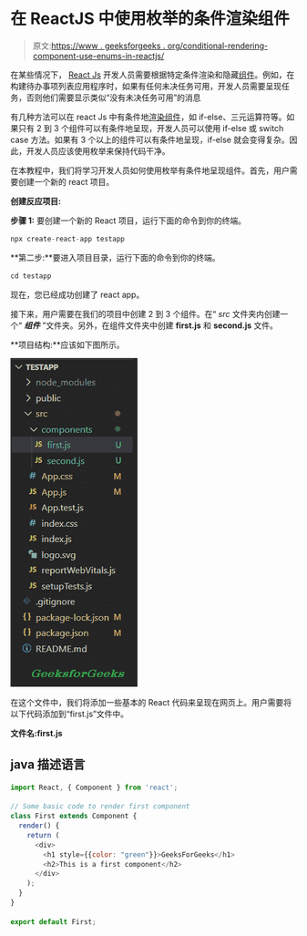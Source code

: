 # 在 ReactJS 中使用枚举的条件渲染组件

> 原文:[https://www . geeksforgeeks . org/conditional-rendering-component-use-enums-in-reactjs/](https://www.geeksforgeeks.org/conditional-rendering-component-using-enums-in-reactjs/)

在某些情况下， [React Js](https://www.geeksforgeeks.org/react-js-introduction-working/) 开发人员需要根据特定条件渲染和隐藏[组件](https://www.geeksforgeeks.org/reactjs-class-based-components/)。例如，在构建待办事项列表应用程序时，如果有任何未决任务可用，开发人员需要呈现任务，否则他们需要显示类似“没有未决任务可用”的消息

有几种方法可以在 react Js 中有条件地[渲染组件](https://www.geeksforgeeks.org/reactjs-conditional-rendering/)，如 if-else、三元运算符等。如果只有 2 到 3 个组件可以有条件地呈现，开发人员可以使用 if-else 或 switch case 方法。如果有 3 个以上的组件可以有条件地呈现，if-else 就会变得复杂。因此，开发人员应该使用枚举来保持代码干净。

在本教程中，我们将学习开发人员如何使用枚举有条件地呈现组件。首先，用户需要创建一个新的 react 项目。

**创建反应项目:**

**步骤 1:** 要创建一个新的 React 项目，运行下面的命令到你的终端。

```jsx
npx create-react-app testapp
```

**第二步:**要进入项目目录，运行下面的命令到你的终端。

```jsx
cd testapp
```

现在，您已经成功创建了 react app。

接下来，用户需要在我们的项目中创建 2 到 3 个组件。在“ *src* 文件夹内创建一个“ ***组件*** ”文件夹。另外，在组件文件夹中创建 **first.js** 和 **second.js** 文件。

**项目结构:**应该如下图所示。

![](img/aa43f9ab141c423f09584fb624f6ebf8.png)

在这个文件中，我们将添加一些基本的 React 代码来呈现在网页上。用户需要将以下代码添加到“first.js”文件中。

**文件名:first.js**

## java 描述语言

```jsx
import React, { Component } from 'react';

// Some basic code to render first component
class First extends Component {
  render() {
    return (
      <div>
        <h1 style={{color: "green"}}>GeeksForGeeks</h1>
        <h2>This is a first component</h2>
      </div>
    );
  }
}

export default First;
```